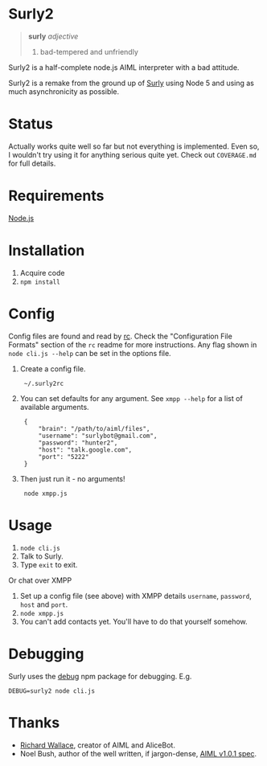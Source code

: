 Surly2
======

> **surly** *adjective*
>
>  1. bad-tempered and unfriendly

Surly2 is a half-complete node.js AIML interpreter with a bad attitude.

Surly2 is a remake from the ground up of [Surly](http://github.com/mrchimp/surly) using Node 5 and using as much asynchronicity as possible.


Status
======

Actually works quite well so far but not everything is implemented. Even so, I wouldn't try using it for anything serious quite yet. Check out `COVERAGE.md` for full details.


Requirements
============

[Node.js](https://nodejs.org/)


Installation
============

 1. Acquire code
 2. `npm install`


Config
======

Config files are found and read by [rc](https://www.npmjs.com/package/rc). Check the "Configuration File Formats" section of the `rc` readme for more instructions. Any flag shown in `node cli.js --help` can be set in the options file.


1. Create a config file.

        ~/.surly2rc

2. You can set defaults for any argument. See `xmpp --help` for a list of available arguments.

        {
            "brain": "/path/to/aiml/files",
            "username": "surlybot@gmail.com",
            "password": "hunter2",
            "host": "talk.google.com",
            "port": "5222"
        }

3. Then just run it - no arguments!

        node xmpp.js
Usage
=====

1. `node cli.js`
2. Talk to Surly.
3. Type `exit` to exit.

Or chat over XMPP

1. Set up a config file (see above) with XMPP details `username`, `password`, `host` and `port`.
2. `node xmpp.js`
3. You can't add contacts yet. You'll have to do that yourself somehow.

Debugging
=========

Surly uses the [debug](https://www.npmjs.com/package/debug) npm package for debugging. E.g.

    DEBUG=surly2 node cli.js

Thanks
======

* [Richard Wallace](http://www.alicebot.org/bios/richardwallace.html), creator of AIML and AliceBot.
* Noel Bush, author of the well written, if jargon-dense, [AIML v1.0.1 spec](http://www.alicebot.org/TR/2001/WD-aiml/).
